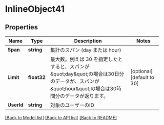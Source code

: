 # InlineObject41

## Properties

Name | Type | Description | Notes
------------ | ------------- | ------------- | -------------
**Span** | **string** | 集計のスパン (day または hour) | 
**Limit** | **float32** | 最大数。例えば 30 を指定したとすると、スパンが\&quot;day\&quot;の場合は30日分のデータが、スパンが\&quot;hour\&quot;の場合は30時間分のデータが返ります。 | [optional] [default to 30]
**UserId** | **string** | 対象のユーザーのID | 

[[Back to Model list]](../README.md#documentation-for-models) [[Back to API list]](../README.md#documentation-for-api-endpoints) [[Back to README]](../README.md)


